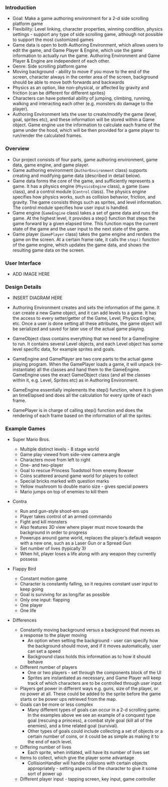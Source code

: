 ### Introduction
* Goal: Make a game authoring environment for a 2-d side scrolling platform game
* Flexibility: Level linking, character properties, winning condition, physics settings - support any type of side scrolling game, although not possible to support the most customized games
* Game data is open to both Authoring Environment, which allows users to edit the game, and Game Player & Engine, which use the game information to actually run the game. Authoring Environment and Game Player & Engine are independent of each other.
* Genre: Side scrolling platform game
* Moving background - ability to move if you move to the end of the screen, character always in the center area of the screen, background should be able to move both forwards and backwards
* Physics as an option, like non-physical, or affected by gravity and friction (can be different for different sprites)
* Characters can have potential ability of jumping, climbing, running, walking and interacting each other (e.g. monsters do damage to the player).
* Authoring Environment lets the user to create/modify the game (level, goal, sprites etc), and these information will be stored within a Game object. Game engine use the information to calculate each frame of the game under the hood,  which will be then provided for a game player to run/render the calculated frames.

### Overview

* Our project consists of four parts, game authoring environment, game data, game engine, and game player. 
* Game authoring environment (`AuthorEnvironment` class) supports creating and modifying game data (described in detail below). 
* Game data forms the core of the game, and sufficiently represents a game. It has a physics engine (`PhysicsEngine` class), a game (`Game` class), and a control module (`Control` class). The physics engine specifies how physics works, such as collision behavior, friction, and gravity. The game consists things such as sprites, and level information. The control module specifies how user input is handled. 
* Game engine (`GameEngine` class) takes a set of game data and runs the game. At the highest level, it provides a step() function that steps the game forward by a given elapsed time. This function maps the current state of the game and the user input to the next state of the game. 
* Game player (`GamePlayer` class) takes the game engine and renders the game on the screen. At a certain frame rate, it calls the `step()` function of the game engine, which updates the game data, and shows the resulting game data on the screen. 

### User Interface

* ADD IMAGE HERE

### Design Details

* INSERT DIAGRAM HERE

* Authoring Environment creates and sets the information of the game. It can create a new Game object, and it can add levels to a game. It has the access to every setter/getter of the Game, Level, Physics Engine, etc. Once a user is done setting all these attributes, the game object will be serialized and saved for later use of the actual game playing.
* GameObject class contains everything that we need for a GameEngine to run. It contains several Level objects, and each Level object has some level specific data, for example sprites and goals.
* GameEngine and GamePlayer are two core parts to the actual game playing program. When the GamePlayer loads a game, it will unpack (re-instantiate) all the classes and hand them to the GameEngine. GameEngine uses the exact GameObject class (and all the classes within it, e.g. Level, Sprites etc) as in Authoring Environment.
* GameEngine essentially implements the step() function, where it is given an timeElapsed and does all the calculation for every sprite of each frame.
* GamePlayer is in charge of calling step() function and does the rendering of each frame based on the information of all the sprites.

### Example Games

* Super Mario Bros.
    * Multiple distinct levels - 8 stage world
    * Game play viewed from side-view camera angle
    * Characters move from left to right
    * One- and two-player
    * Goal to rescue Princess Toadstool from enemy Bowser
    * Coins scattered around game world for players to collect
    * Special bricks marked with question marks
    * Yellow mushroom to double mario size - gives special powers
    * Mario jumps on top of enemies to kill them

* Contra
    * Run and gun-style shoot-em ups
    * Player takes control of an armed commando
    * Fight and kill monsters
    * Also features 3D view where player must move towards the background in order to progress
    * Powerups around game world, replaces the player’s default weapon with a new one, such as a Laser Gun or a Spread Gun
    * Set number of lives (typically 3)
    * When hit, player loses a life along with any weapon they currently possess

* Flappy Bird
    * Constant motion game
    * Character is constantly falling, so it requires constant user input to keep going
    * Goal is surviving for as long/far as possible
    * Only one input: flapping
    * One player
    * One life

* Differences
    * Constantly moving background versus a background that moves as a response to the player moving
        * An option when setting the background - user can specify how the background should move, and if it moves automatically, user can set a speed
        * Background class holds this information as to how it should behave
    * Different number of players
        * One or two players - set through the components block of the UI
        * Sprites are instantiated as necessary, and Game Player will keep track of which characters are to be controlled through user input
    * Players get power in different ways e.g. guns, size of the player, or no power at all. These could be added to the sprite before the game starts or be power ups retrieved from the map. 
    * Goals can be more or less complex
        * Many different types of goals can occur in a 2-d scrolling game. In the examples above we see an example of a conquest type goal (rescuing a princess), a combat style goal (kill all of the enemies), and a  time related goal (survival). 
        * Other types of goals could include collecting a set of objects or a certain number of coins, or it could be as simple as making it to the end of each level. 
    * Differing number of lives
        * Each sprite, when initiated, will have its number of lives set
    * Items to collect, which give the player some advantage
        * CollisionHandler will handle collisions with certain objects appropriately - setting aspects of the character to give it some sort of power up
    * Different player input - tapping screen, key input, game controller

